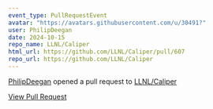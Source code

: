 ```yaml
---
event_type: PullRequestEvent
avatar: "https://avatars.githubusercontent.com/u/30491?"
user: PhilipDeegan
date: 2024-10-15
repo_name: LLNL/Caliper
html_url: https://github.com/LLNL/Caliper/pull/607
repo_url: https://github.com/LLNL/Caliper
---
```


<a href='https://github.com/PhilipDeegan' target='_blank'>PhilipDeegan</a> opened a pull request to <a href='https://github.com/LLNL/Caliper' target='_blank'>LLNL/Caliper</a>

<a href='https://github.com/LLNL/Caliper/pull/607' target='_blank'>View Pull Request</a>